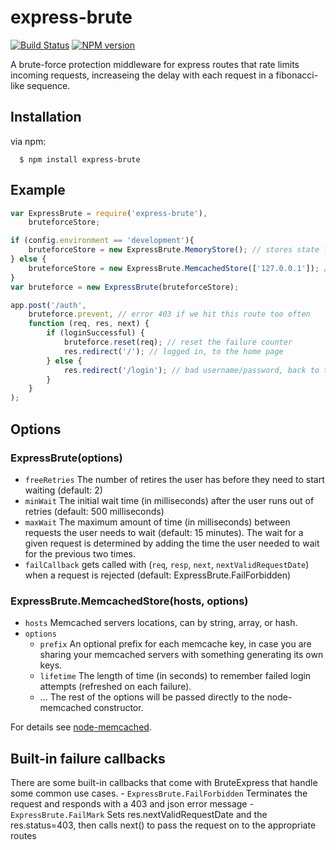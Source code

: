express-brute
=============
[![Build Status](https://travis-ci.org/AdamPflug/express-brute.png?branch=master)](https://travis-ci.org/AdamPflug/express-brute)
[![NPM version](https://badge.fury.io/js/express-brute.png)](http://badge.fury.io/js/express-brute)

A brute-force protection middleware for express routes that rate limits incoming requests, increaseing the delay with each request in a fibonacci-like sequence.

Installation
------------
  via npm:

      $ npm install express-brute

Example
-------
``` js
var ExpressBrute = require('express-brute'),
    bruteforceStore;

if (config.environment == 'development'){
	bruteforceStore = new ExpressBrute.MemoryStore(); // stores state locally, don't use this in production
} else {
	bruteforceStore = new ExpressBrute.MemcachedStore(['127.0.0.1']); // stores state with memcached
}
var bruteforce = new ExpressBrute(bruteforceStore);

app.post('/auth',
	bruteforce.prevent, // error 403 if we hit this route too often
	function (req, res, next) {
		if (loginSuccessful) {
			bruteforce.reset(req); // reset the failure counter
			res.redirect('/'); // logged in, to the home page
		} else {
			res.redirect('/login'); // bad username/password, back to the login page
		}
	}
);
```

Options
-------
### ExpressBrute(options)
- `freeRetries` The number of retires the user has before they need to start waiting (default: 2)
- `minWait` The initial wait time (in milliseconds) after the user runs out of retries (default: 500 milliseconds)
- `maxWait` The maximum amount of time (in milliseconds) between requests the user needs to wait (default: 15 minutes). The wait for a given request is determined by adding the time the user needed to wait for the previous two times.
- `failCallback` gets called with (`req`, `resp`, `next`, `nextValidRequestDate`) when a request is rejected (default: ExpressBrute.FailForbidden)

### ExpressBrute.MemcachedStore(hosts, options)
- `hosts` Memcached servers locations, can by string, array, or hash.
- `options`
	- `prefix`   An optional prefix for each memcache key, in case you are sharing 
	             your memcached servers with something generating its own keys.
	- `lifetime` The length of time (in seconds) to remember failed login attempts
	             (refreshed on each failure).
	- ...        The rest of the options will be passed directly to the node-memcached constructor.

For details see [node-memcached](http://github.com/3rd-Eden/node-memcached).

Built-in failure callbacks
---------------------------
There are some built-in callbacks that come with BruteExpress that handle some common use cases.
		- `ExpressBrute.FailForbidden` Terminates the request and responds with a 403 and json error message
		- `ExpressBrute.FailMark` Sets res.nextValidRequestDate and the res.status=403, then calls next() to pass the request on to the appropriate routes
